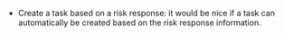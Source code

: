 - Create a task based on a risk response: it would be nice if a task can
  automatically be created based on the risk response information.

